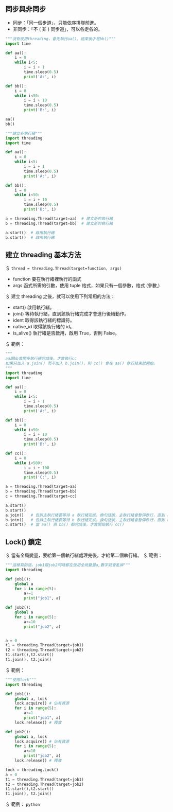 ## 同步與非同步

-   同步：「同一個步道」，只能依序排隊前進。
-   非同步：「不 ( 非 ) 同步道」，可以各走各的。

```python
"""沒有使用threading，會先執行aa()，結束後才是bb()"""
import time

def aa():
    i = 0
    while i<5:
        i = i + 1
        time.sleep(0.5)
        print('A:', i)

def bb():
    i = 0
    while i<50:
        i = i + 10
        time.sleep(0.5)
        print('B:', i)

aa()
bb()
```

```python
"""建立多執行緒"""
import threading
import time

def aa():
    i = 0
    while i<5:
        i = i + 1
        time.sleep(0.5)
        print('A:', i)

def bb():
    i = 0
    while i<50:
        i = i + 10
        time.sleep(0.5)
        print('B:', i)

a = threading.Thread(target=aa)  # 建立新的執行緒
b = threading.Thread(target=bb)  # 建立新的執行緒

a.start()  # 啟用執行緒
b.start()  # 啟用執行緒
```

## 建立 threading 基本方法

＄ `thread = threading.Thread(target=function, args)`

-   function 要在執行緒裡執行的函式
-   args 函式所需的引數，使用 tuple 格式，如果只有一個參數，格式 (參數,)

＄ 建立 threading 之後，就可以使用下列常用的方法：

-   start() 啟用執行緒。
-   join() 等待執行緒，直到該執行緒完成才會進行後續動作。
-   ident 取得該執行緒的標識符。
-   native_id 取得該執行緒的 id。
-   is_alive() 執行緒是否啟用，啟用 True，否則 False。

＄ 範例：

```python
"""
aa跟bb會開多執行緒完成後，才會執行cc
如果只加入 a.join() 而不加入 b.join()，則 cc() 會在 aa() 執行結束就開始。
"""
import threading
import time

def aa():
    i = 0
    while i<5:
        i = i + 1
        time.sleep(0.5)
        print('A:', i)

def bb():
    i = 0
    while i<50:
        i = i + 10
        time.sleep(0.5)
        print('B:', i)

def cc():
    i = 0
    while i<500:
        i = i + 100
        time.sleep(0.5)
        print('C:', i)

a = threading.Thread(target=aa)
b = threading.Thread(target=bb)
c = threading.Thread(target=cc)

a.start()
b.start()
a.join()   # 告訴主執行緒要等待 a 執行緒完成。換句話說，主執行緒會暫停執行，直到 a 執行緒結束。
b.join()   # 告訴主執行緒要等待 b 執行緒完成。換句話說，主執行緒會暫停執行，直到 b 執行緒結束。
c.start()  # 當 aa() 與 bb() 都完成後，才會開始執行 cc()
```

## Lock() 鎖定

＄ 當有全局變量，要給第一個執行緒處理完後，才給第二個執行緒。
＄ 範例：

```python
"""這樣寫的話，job1跟job2同時都在使用全局變量a,數字就會亂掉"""
import threading

def job1():
    global a
    for i in range(5):
        a+=1
        print("job1", a)

def job2():
    global a
    for i in range(5):
        a+=10
        print("job2", a)


a = 0
t1 = threading.Thread(target=job1)
t2 = threading.Thread(target=job2)
t1.start(),t2.start()
t1.join(), t2.join()

```

＄ 範例：

```python
"""使用lock"""
import threading

def job1():
    global a, lock
    lock.acquire() # 佔有資源
    for i in range(5):
        a+=1
        print("job1", a)
    lock.release() # 釋放

def job2():
    global a, lock
    lock.acquire() # 佔有資源
    for i in range(5):
        a+=10
        print("job2", a)
    lock.release() # 釋放

lock = threading.Lock()
a = 0
t1 = threading.Thread(target=job1)
t2 = threading.Thread(target=job2)
t1.start(),t2.start()
t1.join(), t2.join()

```

＄ 範例：
`python`
